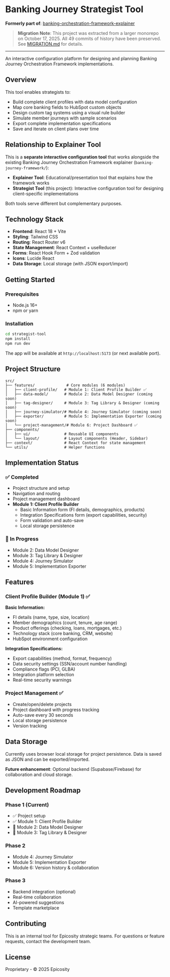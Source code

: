 # Banking Journey Strategist Tool

**Formerly part of**: [banking-orchestration-framework-explainer](https://github.com/epicosityweb/banking-orchestration-framework-explainer)

> **Migration Note**: This project was extracted from a larger monorepo on October 17, 2025. All 49 commits of history have been preserved. See [MIGRATION.md](MIGRATION.md) for details.

---

An interactive configuration platform for designing and planning Banking Journey Orchestration Framework implementations.

## Overview

This tool enables strategists to:
- Build complete client profiles with data model configuration
- Map core banking fields to HubSpot custom objects
- Design custom tag systems using a visual rule builder
- Simulate member journeys with sample scenarios
- Export complete implementation specifications
- Save and iterate on client plans over time

## Relationship to Explainer Tool

This is a **separate interactive configuration tool** that works alongside the existing Banking Journey Orchestration Framework explainer (`banking-journey-framework/`):

- **Explainer Tool**: Educational/presentation tool that explains how the framework works
- **Strategist Tool** (this project): Interactive configuration tool for designing client-specific implementations

Both tools serve different but complementary purposes.

## Technology Stack

- **Frontend**: React 18 + Vite
- **Styling**: Tailwind CSS
- **Routing**: React Router v6
- **State Management**: React Context + useReducer
- **Forms**: React Hook Form + Zod validation
- **Icons**: Lucide React
- **Data Storage**: Local storage (with JSON export/import)

## Getting Started

### Prerequisites

- Node.js 16+
- npm or yarn

### Installation

```bash
cd strategist-tool
npm install
npm run dev
```

The app will be available at `http://localhost:5173` (or next available port).

## Project Structure

```
src/
├── features/              # Core modules (6 modules)
│   ├── client-profile/   # Module 1: Client Profile Builder ✅
│   ├── data-model/       # Module 2: Data Model Designer (coming soon)
│   ├── tag-designer/     # Module 3: Tag Library & Designer (coming soon)
│   ├── journey-simulator/# Module 4: Journey Simulator (coming soon)
│   ├── exporter/         # Module 5: Implementation Exporter (coming soon)
│   └── project-management/# Module 6: Project Dashboard ✅
├── components/
│   ├── ui/               # Reusable UI components
│   └── layout/           # Layout components (Header, Sidebar)
├── context/              # React Context for state management
└── utils/                # Helper functions
```

## Implementation Status

### ✅ Completed
- Project structure and setup
- Navigation and routing
- Project management dashboard
- **Module 1: Client Profile Builder**
  - Basic Information form (FI details, demographics, products)
  - Integration Specifications form (export capabilities, security)
  - Form validation and auto-save
  - Local storage persistence

### 🚧 In Progress
- Module 2: Data Model Designer
- Module 3: Tag Library & Designer
- Module 4: Journey Simulator
- Module 5: Implementation Exporter

## Features

### Client Profile Builder (Module 1) ✅

**Basic Information:**
- FI details (name, type, size, location)
- Member demographics (count, tenure, age range)
- Product offerings (checking, loans, mortgages, etc.)
- Technology stack (core banking, CRM, website)
- HubSpot environment configuration

**Integration Specifications:**
- Export capabilities (method, format, frequency)
- Data security settings (SSN/account number handling)
- Compliance flags (PCI, GLBA)
- Integration platform selection
- Real-time security warnings

### Project Management ✅

- Create/open/delete projects
- Project dashboard with progress tracking
- Auto-save every 30 seconds
- Local storage persistence
- Version tracking

## Data Storage

Currently uses browser local storage for project persistence. Data is saved as JSON and can be exported/imported.

**Future enhancement**: Optional backend (Supabase/Firebase) for collaboration and cloud storage.

## Development Roadmap

### Phase 1 (Current)
- ✅ Project setup
- ✅ Module 1: Client Profile Builder
- 🚧 Module 2: Data Model Designer
- 🚧 Module 3: Tag Library & Designer

### Phase 2
- Module 4: Journey Simulator
- Module 5: Implementation Exporter
- Module 6: Version history & collaboration

### Phase 3
- Backend integration (optional)
- Real-time collaboration
- AI-powered suggestions
- Template marketplace

## Contributing

This is an internal tool for Epicosity strategic teams. For questions or feature requests, contact the development team.

## License

Proprietary - © 2025 Epicosity
